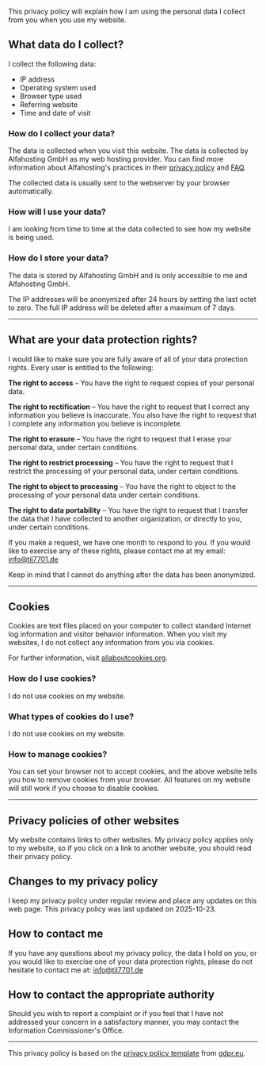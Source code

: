 This privacy policy will explain how I am using the personal data I collect from you when you
use my website.

## What data do I collect?

I collect the following data:

- IP address
- Operating system used
- Browser type used
- Referring website
- Time and date of visit

### How do I collect your data?

The data is collected when you visit this website.
The data is collected by Alfahosting GmbH as my web hosting provider.
You can find more information about Alfahosting's practices in their [privacy
policy](https://www.alfahosting.de/datenschutzerklaerung)
and [FAQ](https://hilfe.alfahosting.de/hc/de/articles/20041611846033-Datenschutz-DSGVO).

The collected data is usually sent to the webserver by your browser automatically.

### How will I use your data?

I am looking from time to time at the data collected to see how my website is being used.

### How do I store your data?

The data is stored by Alfahosting GmbH and is only accessible to me and Alfahosting GmbH.

The IP addresses will be anonymized after 24 hours by setting the last octet to zero.
The full IP address will be deleted after a maximum of 7 days.

---

## What are your data protection rights?

I would like to make sure you are fully aware of all of your data protection rights. Every user is entitled to
the following:

**The right to access** – You have the right to request copies of your personal data.

**The right to rectification** – You have the right to request that I correct any information you believe is
inaccurate. You also have the right to request that I complete any information you believe is incomplete.

**The right to erasure** – You have the right to request that I erase your personal data, under certain
conditions.

**The right to restrict processing** – You have the right to request that I restrict the processing of your
personal data, under certain conditions.

**The right to object to processing** – You have the right to object to the processing of your personal data under
certain conditions.

**The right to data portability** – You have the right to request that I transfer the data that I have collected
to another organization, or directly to you, under certain conditions.

If you make a request, we have one month to respond to you. If you would like to exercise any of these rights, please
contact me at my email: [info@til7701.de](mailto:info@til7701.de)

Keep in mind that I cannot do anything after the data has been anonymized.

---

## Cookies

Cookies are text files placed on your computer to collect standard Internet log information and visitor behavior
information. When you visit my websites, I do not collect any information from you via cookies.

For further information, visit [allaboutcookies.org](https://allaboutcookies.org).

### How do I use cookies?

I do not use cookies on my website.

### What types of cookies do I use?

I do not use cookies on my website.

### How to manage cookies?

You can set your browser not to accept cookies, and the above website tells you how to remove cookies from your browser.
All features on my website will still work if you choose to disable cookies.

---

## Privacy policies of other websites

My website contains links to other websites. My privacy policy applies only to my website, so if you
click on a link to another website, you should read their privacy policy.

## Changes to my privacy policy

I keep my privacy policy under regular review and place any updates on this web page. This privacy policy was last
updated on 2025-10-23.

## How to contact me

If you have any questions about my privacy policy, the data I hold on you, or you would like to exercise one of
your data protection rights, please do not hesitate to contact me at: [info@til7701.de](mailto:info@til7701.de)

## How to contact the appropriate authority

Should you wish to report a complaint or if you feel that I have not addressed your concern in a satisfactory manner,
you may contact the Information Commissioner's Office.

---

This privacy policy is based on the [privacy policy template](https://gdpr.eu/privacy-notice/)
from [gdpr.eu](https://gdpr.eu/).
